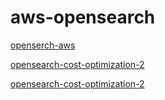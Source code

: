 # aws-opensearch

[openserch-aws](https://www.youtube.com/watch?v=tZOb_M6yKw8)

[opensearch-cost-optimization-2](https://repost.aws/knowledge-center/opensearch-domain-pricing)

[opensearch-cost-optimization-2](https://ramchandra-vadranam.medium.com/cost-saving-strategies-for-aws-opensearch-finops-optimize-performance-without-breaking-the-bank-f87f0bb2ce37)

